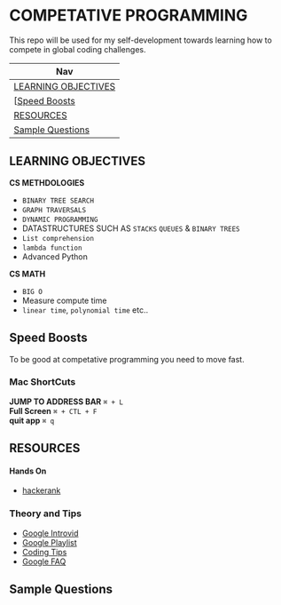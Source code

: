 # COMPETATIVE PROGRAMMING   


This repo will be used for my self-development towards learning how to compete in global coding challenges. 

| Nav | 
|-----|
|[LEARNING OBJECTIVES ](#LEARNING-OBJECTIVES) |
|[[Speed Boosts](#Speed-Boosts) |
|[RESOURCES](#RESOURCES) |  
| [Sample Questions](#Sample-Questions) |





## LEARNING OBJECTIVES
    

**CS METHDOLOGIES**  

- `BINARY TREE SEARCH`  
- `GRAPH TRAVERSALS` 
- `DYNAMIC PROGRAMMING` 
- DATASTRUCTURES SUCH AS `STACKS` `QUEUES` & `BINARY TREES`  
- `List comprehension`  
- `lambda function`  
- Advanced Python
  
**CS MATH**  
  
- `BIG O`
- Measure compute time  
- `linear time`, `polynomial time` etc..  

## Speed Boosts
  
To be good at competative programming you need to move fast.   


### Mac ShortCuts 

**JUMP TO ADDRESS BAR**   `⌘ + L`  
**Full Screen** `⌘ + CTL + F`  
**quit app** `⌘ q`





## RESOURCES  
  
#### Hands On  

- [hackerank](https://www.hackerrank.com/)
  
### Theory and Tips  
  

- [Google Introvid](https://www.youtube.com/watch?v=cMHY4UouGCk&list=PLllx_3tLoo4csmLveWHpjcRTXVMCcvvmc&index=8&ab_channel=LifeatGoogle)  
- [Google Playlist](https://www.youtube.com/playlist?list=PLllx_3tLoo4csmLveWHpjcRTXVMCcvvmc)
- [Coding Tips](https://www.youtube.com/watch?v=WZkTPJE0aRE&list=PLllx_3tLoo4csmLveWHpjcRTXVMCcvvmc&index=5&ab_channel=GoogleStudents)
- [Google FAQ](https://codingcompetitions.withgoogle.com/kickstart/faq)




## Sample Questions